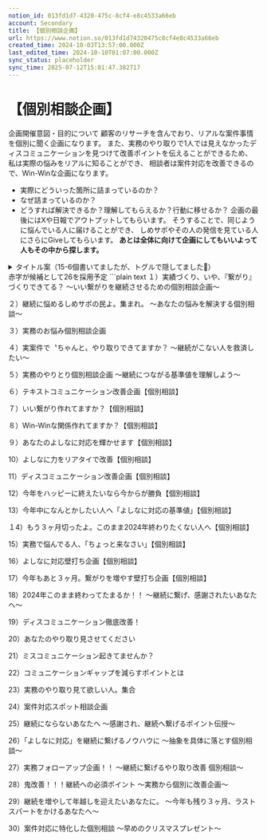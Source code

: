 ```yaml
---
notion_id: 013fd1d7-4320-475c-8cf4-e8c4533a66eb
account: Secondary
title: 【個別相談企画】
url: https://www.notion.so/013fd1d74320475c8cf4e8c4533a66eb
created_time: 2024-10-03T13:57:00.000Z
last_edited_time: 2024-10-10T01:07:00.000Z
sync_status: placeholder
sync_time: 2025-07-12T15:01:47.382717
---
```

# 【個別相談企画】

企画開催意図・目的について
顧客のリサーチを含んでおり、リアルな案件事情を個別に聞く企画になります。
また、実務のやり取りで1人では見えなかったディスコミュニケーションを見つけて改善ポイントを伝えることができるため、
私は実際の悩みをリアルに知ることができ、
相談者は案件対応を改善できるので、Win-Winな企画になります。
- 実際にどういった箇所に詰まっているのか？
- なぜ詰まっているのか？
- どうすれば解決できるか？理解してもらえるか？行動に移せるか？
企画の最後にはXや日報でアウトプットしてもらいます。
そうすることで、同じように悩んでいる人に届けることができ、
しめサポやその人の発信を見ている人にさらにGiveしてもらいます。
**あとは全体に向けて企画にしてもいいよって人もその中から探します。**
<details>
<summary>タイトル案（15-6個書いてましたが、トグルで隠してました🙏）</summary>
</details>
  赤字が候補として26を採用予定
  ```plain text
１）実績づくり、いや、『繋がり』づくりできてる？
〜いい繋がりを継続させるための個別相談企画〜

２）継続に悩めるしめサポの民よ。集まれ。
〜あなたの悩みを解決する個別相談〜

３）実務のお悩み個別相談企画

４）実案件で〝ちゃんと〟やり取りできてますか？
〜継続がこない人を救済したい〜

５）実務のやりとり個別相談企画
〜継続につながる基準値を理解しよう〜

６）テキストコミュニケーション改善企画【個別相談】

７）いい繋がり作れてますか？【個別相談】

８）Win-Winな関係作れてますか？【個別相談】

９）あなたのよしなに対応を輝かせます【個別相談】

10）よしなに力をリアタイで改善【個別相談】

11）ディスコミュニケーション改善企画【個別相談】

12）今年をハッピーに終えたいなら今からが勝負【個別相談】

13）今年中になんとかしたい人へ「よしなに対応の基準値」【個別相談】

１4）もう３ヶ月切ったよ。このまま2024年終わりたくない人へ【個別相談】

15）実務で悩んでる人、「ちょっと来なさい」【個別相談】

16）よしなに対応壁打ち企画【個別相談】

17）今年もあと３ヶ月。繋がりを増やす壁打ち企画【個別相談】

18）2024年このまま終わってたまるか！！
〜継続に繋げ、感謝されたいあなたへ〜

19）ディスコミュニケーション徹底改善！

20）あなたのやり取り見させてください

21）ミスコミュニケーション起きてませんか？

22）コミュニケーションギャップを減らすポイントとは

23）実務のやり取り見て欲しい人。集合

24）案件対応スポット相談企画

25）継続にならないあなたへ
〜感謝され、継続へ繋げるポイント伝授〜

26）「よしなに対応」を継続に繋げるノウハウに
〜抽象を具体に落とす個別相談〜

27）実務フォローアップ企画！！
〜継続に繋げるやり取り改善 個別相談〜

28）鬼改善！！！継続への必須ポイント
〜実務から個別に改善企画〜

29）継続を増やして年越しを迎えたいあなたに。
〜今年も残り３ヶ月、ラストスパートをかけるあなたへ〜

30）案件対応に特化した個別相談
〜早めのクリスマスプレゼント〜

  ```
